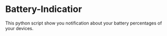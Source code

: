 # Battery-Indicatior
This python script show you notification about your battery percentages of your devices.
